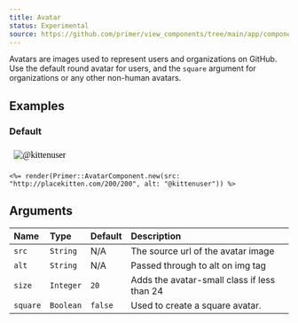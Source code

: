 ```yaml
---
title: Avatar
status: Experimental
source: https://github.com/primer/view_components/tree/main/app/components/primer/avatar_component.rb
---
```


<!-- Warning: AUTO-GENERATED file, do not edit. Add code comments to your Ruby instead <3 -->

Avatars are images used to represent users and organizations on GitHub.
Use the default round avatar for users, and the `square` argument
for organizations or any other non-human avatars.

## Examples

### Default

<iframe style="width: 100%; border: 0px; height: 34px;" srcdoc="<html><head><link href='https://unpkg.com/@primer/css/dist/primer.css' rel='stylesheet'><script src='/static/index.js'></script></head><body><img src='http://placekitten.com/200/200' alt='@kittenuser' size='20' height='20' width='20' class='avatar avatar--small CircleBadge '></img></body></html>"></iframe>

```erb
<%= render(Primer::AvatarComponent.new(src: "http://placekitten.com/200/200", alt: "@kittenuser")) %>
```

## Arguments

| Name | Type | Default | Description |
| :- | :- | :- | :- |
| `src` | `String` | N/A | The source url of the avatar image |
| `alt` | `String` | N/A | Passed through to alt on img tag |
| `size` | `Integer` | `20` | Adds the avatar-small class if less than 24 |
| `square` | `Boolean` | `false` | Used to create a square avatar. |
